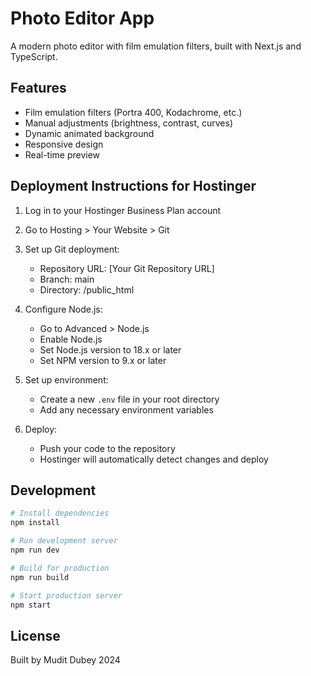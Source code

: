 # Photo Editor App

A modern photo editor with film emulation filters, built with Next.js and TypeScript.

## Features

- Film emulation filters (Portra 400, Kodachrome, etc.)
- Manual adjustments (brightness, contrast, curves)
- Dynamic animated background
- Responsive design
- Real-time preview

## Deployment Instructions for Hostinger

1. Log in to your Hostinger Business Plan account

2. Go to Hosting > Your Website > Git

3. Set up Git deployment:
   - Repository URL: [Your Git Repository URL]
   - Branch: main
   - Directory: /public_html

4. Configure Node.js:
   - Go to Advanced > Node.js
   - Enable Node.js
   - Set Node.js version to 18.x or later
   - Set NPM version to 9.x or later

5. Set up environment:
   - Create a new `.env` file in your root directory
   - Add any necessary environment variables

6. Deploy:
   - Push your code to the repository
   - Hostinger will automatically detect changes and deploy

## Development

```bash
# Install dependencies
npm install

# Run development server
npm run dev

# Build for production
npm run build

# Start production server
npm start
```

## License

Built by Mudit Dubey 2024

